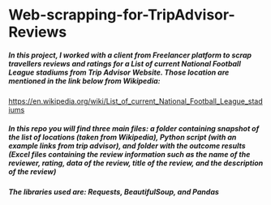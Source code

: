 # Web-scrapping-for-TripAdvisor-Reviews

##### In this project, I worked with a client from Freelancer platform to scrap travellers reviews and ratings for a List of current National Football League stadiums from Trip Advisor Website. Those location are mentioned in the link below from Wikipedia:
https://en.wikipedia.org/wiki/List_of_current_National_Football_League_stadiums

##### In this repo you will find three main files: a folder containing snapshot of the list of locations (taken from Wikipedia), Python script (with an example links from trip advisor), and folder with the outcome results (Excel files containing the review information such as the name of the reviewer, rating, data of the review, title of the review, and the description of the review)

##### The libraries used are: Requests, BeautifulSoup, and Pandas

